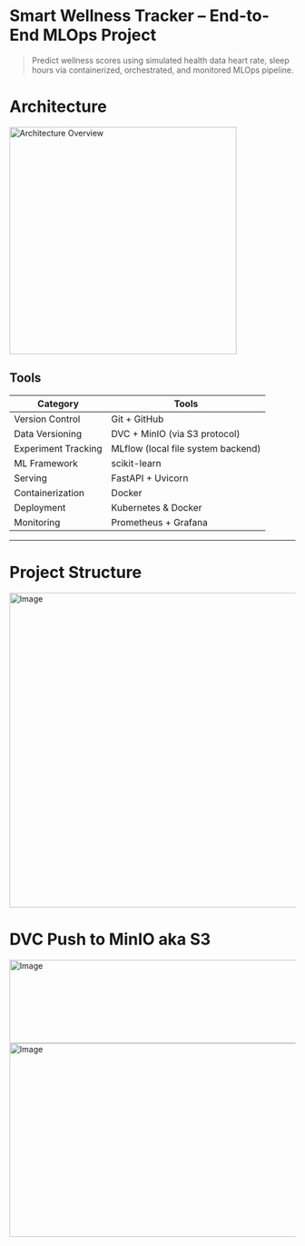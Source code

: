 # Smart Wellness Tracker – End-to-End MLOps Project

> Predict wellness scores using simulated health data heart rate, sleep hours via containerized, orchestrated, and monitored MLOps pipeline.

# Architecture


<img width="400" alt="Architecture Overview" src="https://github.com/user-attachments/assets/a333e4aa-2263-4aa4-aec1-039bb623542c" />



## Tools

| Category             | Tools                                              
|----------------------|-------------------------------------------
| Version Control      | Git + GitHub                                       
| Data Versioning      | DVC + MinIO (via S3 protocol)                      
| Experiment Tracking  | MLflow (local file system backend)                
| ML Framework         | scikit-learn                                       
| Serving              | FastAPI + Uvicorn                                  
| Containerization     | Docker                                             
| Deployment           | Kubernetes & Docker   
| Monitoring           | Prometheus + Grafana                               
---

# Project Structure
<img width="802" height="554" alt="Image" src="https://github.com/user-attachments/assets/d64887c3-9319-4a78-9085-a0653e4d5fce" />

# DVC Push to MinIO aka S3

<img width="595" height="147" alt="Image" src="https://github.com/user-attachments/assets/39ba3242-bbe6-40de-8e36-6b41a44a6121" />

<img width="923" height="341" alt="Image" src="https://github.com/user-attachments/assets/94c3781c-3e87-4061-bcb2-be995c3b8882" />

